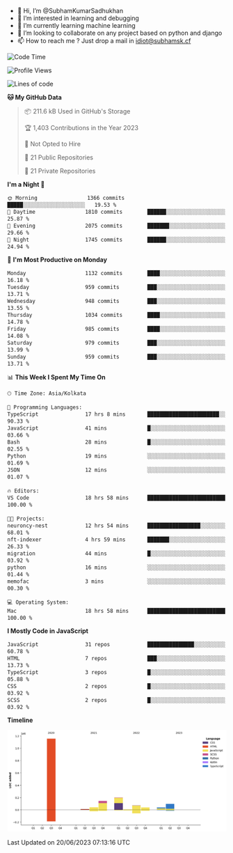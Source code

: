 - 👋 Hi, I’m @SubhamKumarSadhukhan
- 👀 I’m interested in learning and debugging
- 🌱 I’m currently learning machine learning
- 💞️ I’m looking to collaborate on any project based on python and django
- 📫 How to reach me ?
      Just drop a mail in idiot@subhamsk.cf

<!---
SubhamKumarSadhukhan/SubhamKumarSadhukhan is a ✨ special ✨ repository because its `README.md` (this file) appears on your GitHub profile.
You can click the Preview link to take a look at your changes.
--->


<!--START_SECTION:waka-->
![Code Time](http://img.shields.io/badge/Code%20Time-1%2C242%20hrs%2048%20mins-blue)

![Profile Views](http://img.shields.io/badge/Profile%20Views-11-blue)

![Lines of code](https://img.shields.io/badge/From%20Hello%20World%20I%27ve%20Written-1.8%20million%20lines%20of%20code-blue)

**🐱 My GitHub Data** 

> 📦 211.6 kB Used in GitHub's Storage 
 > 
> 🏆 1,403 Contributions in the Year 2023
 > 
> 🚫 Not Opted to Hire
 > 
> 📜 21 Public Repositories 
 > 
> 🔑 21 Private Repositories 
 > 
**I'm a Night 🦉** 

```text
🌞 Morning                1366 commits        █████░░░░░░░░░░░░░░░░░░░░   19.53 % 
🌆 Daytime                1810 commits        ██████░░░░░░░░░░░░░░░░░░░   25.87 % 
🌃 Evening                2075 commits        ███████░░░░░░░░░░░░░░░░░░   29.66 % 
🌙 Night                  1745 commits        ██████░░░░░░░░░░░░░░░░░░░   24.94 % 
```
📅 **I'm Most Productive on Monday** 

```text
Monday                   1132 commits        ████░░░░░░░░░░░░░░░░░░░░░   16.18 % 
Tuesday                  959 commits         ███░░░░░░░░░░░░░░░░░░░░░░   13.71 % 
Wednesday                948 commits         ███░░░░░░░░░░░░░░░░░░░░░░   13.55 % 
Thursday                 1034 commits        ████░░░░░░░░░░░░░░░░░░░░░   14.78 % 
Friday                   985 commits         ████░░░░░░░░░░░░░░░░░░░░░   14.08 % 
Saturday                 979 commits         ███░░░░░░░░░░░░░░░░░░░░░░   13.99 % 
Sunday                   959 commits         ███░░░░░░░░░░░░░░░░░░░░░░   13.71 % 
```


📊 **This Week I Spent My Time On** 

```text
🕑︎ Time Zone: Asia/Kolkata

💬 Programming Languages: 
TypeScript               17 hrs 8 mins       ███████████████████████░░   90.33 % 
JavaScript               41 mins             █░░░░░░░░░░░░░░░░░░░░░░░░   03.66 % 
Bash                     28 mins             █░░░░░░░░░░░░░░░░░░░░░░░░   02.55 % 
Python                   19 mins             ░░░░░░░░░░░░░░░░░░░░░░░░░   01.69 % 
JSON                     12 mins             ░░░░░░░░░░░░░░░░░░░░░░░░░   01.07 % 

🔥 Editors: 
VS Code                  18 hrs 58 mins      █████████████████████████   100.00 % 

🐱‍💻 Projects: 
neuroncy-nest            12 hrs 54 mins      █████████████████░░░░░░░░   68.01 % 
nft-indexer              4 hrs 59 mins       ███████░░░░░░░░░░░░░░░░░░   26.33 % 
migration                44 mins             █░░░░░░░░░░░░░░░░░░░░░░░░   03.92 % 
python                   16 mins             ░░░░░░░░░░░░░░░░░░░░░░░░░   01.44 % 
memofac                  3 mins              ░░░░░░░░░░░░░░░░░░░░░░░░░   00.30 % 

💻 Operating System: 
Mac                      18 hrs 58 mins      █████████████████████████   100.00 % 
```

**I Mostly Code in JavaScript** 

```text
JavaScript               31 repos            ███████████████░░░░░░░░░░   60.78 % 
HTML                     7 repos             ███░░░░░░░░░░░░░░░░░░░░░░   13.73 % 
TypeScript               3 repos             █░░░░░░░░░░░░░░░░░░░░░░░░   05.88 % 
CSS                      2 repos             █░░░░░░░░░░░░░░░░░░░░░░░░   03.92 % 
SCSS                     2 repos             █░░░░░░░░░░░░░░░░░░░░░░░░   03.92 % 
```



**Timeline**

![Lines of Code chart](https://raw.githubusercontent.com/SubhamKumarSadhukhan/SubhamKumarSadhukhan/main/assets/bar_graph.png)


 Last Updated on 20/06/2023 07:13:16 UTC
<!--END_SECTION:waka-->
